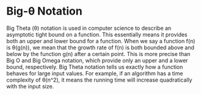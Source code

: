 # Big-θ Notation

Big Theta (θ) notation is used in computer science to describe an asymptotic tight bound on a function. This essentially means it provides both an upper and lower bound for a function. When we say a function f(n) is θ(g(n)), we mean that the growth rate of f(n) is both bounded above and below by the function g(n) after a certain point. This is more precise than Big O and Big Omega notation, which provide only an upper and a lower bound, respectively. Big Theta notation tells us exactly how a function behaves for large input values. For example, if an algorithm has a time complexity of θ(n^2), it means the running time will increase quadratically with the input size.

